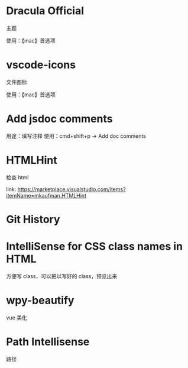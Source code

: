 # Dracula Official

主题

使用：【mac】首选项

# vscode-icons

文件图标

使用：【mac】首选项

# Add jsdoc comments

用途：填写注释
使用：cmd+shift+p -> Add doc comments

# HTMLHint

检查 html

link: https://marketplace.visualstudio.com/items?itemName=mkaufman.HTMLHint

# Git History

# IntelliSense for CSS class names in HTML

方便写 class，可以把以写好的 class，预览出来

# wpy-beautify

vue 美化

# Path Intellisense

路径

